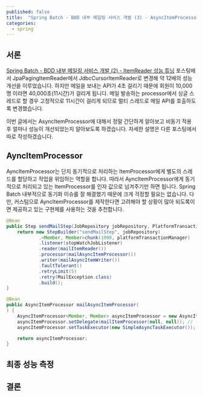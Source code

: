```yaml
---
published: false
title:  "Spring Batch - BDD 내부 메일링 서비스 개발 (3) - AsyncItemProcessor 성능 튜닝"
categories:
  - spring
---
```


## 서론

[Spring Batch - BDD 내부 메일링 서비스 개발 (2) - ItemReader 성능 튜닝](https://02ggang9.github.io/spring/BuilMailing2/) 포스팅에서 JpaPagingItemReader에서 JdbcCursorItemReader로 변경해 약 12배의 성능 개선을 이루었습니다. 하지만 메일을 보내는 API가 4초 걸리기 때문에 회원이 10,000명 이라면 40,000초(11시간)가 걸리게 됩니다. 메일 발송하는 processor에서 싱글 스레드로 할 경우 고정적으로 11시간이 걸리게 되므로 멀티 스레드로 메일 API를 호출하도록 변경했습니다.

이번 글에서는 AsyncItemProcessor에 대해서 정말 간단하게 알아보고 비동기 적용 후 얼마나 성능이 개선되었는지 알아보도록 하겠습니다. 자세한 설명은 다른 포스팅에서 따로 작성하겠습니다.

## AyncItemProcessor

AyncItemProcessor는 단지 동기적으로 처리하는 ItemProcessor에게 별도의 스레드를 할당하고 작업을 위임하는 역할을 합니다. 따라서 AyncItemProcessor에게 동기적으로 처리되고 있는 ItemProcessor를 인자 값으로 넘겨주기만 하면 됩니다. Spring Batch 내부적으로 동기화 이슈를 잘 해결했기 때문에 크게 걱정할 필요는 없습니다. 다만, 커스텀으로 AyncItemProcessor를 제작한다면 고려해야 할 상황이 많아 되도록이면 제공하고 있는 구현체를 사용하는 것을 추천합니다.

~~~java
@Bean
public Step sendMailStep(JobRepository jobRepository, PlatformTransactionManager platformTransactionManager) {
    return new StepBuilder("sendMailStep", jobRepository)
            .<Member, Member>chunk(1000, platformTransactionManager)
            .listener(stopWatchJobListener)
            .reader(mailItemReader())
            .processor(mailAsyncItemProcessor())
            .writer(mailAsyncItemWriter())
            .faultTolerant()
            .retryLimit(5)
            .retry(MailException.class)
            .build();
}

@Bean
public AsyncItemProcessor mailAsyncItemProcessor(
) {
    AsyncItemProcessor<Member, Member> asyncItemProcessor = new AsyncItemProcessor<>();
    asyncItemProcessor.setDelegate(mailItemProcessor(null, null)); // 단지 위임만 함.
    asyncItemProcessor.setTaskExecutor(new SimpleAsyncTaskExecutor()); // 스레드 실행

    return asyncItemProcessor;
}
~~~

## 최종 성능 측정







## 결론


